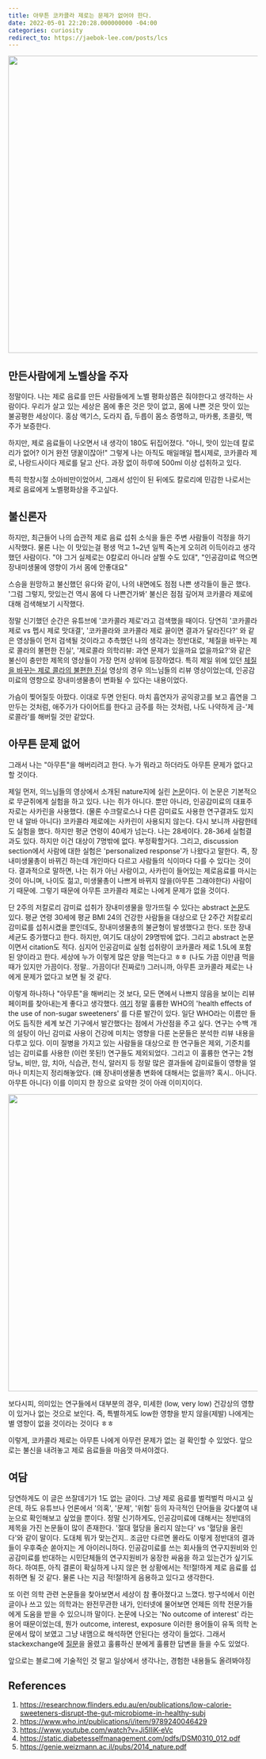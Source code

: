```yaml
---
title: 아무튼 코카콜라 제로는 문제가 없어야 한다.
date: 2022-05-01 22:20:28.000000000 -04:00
categories: curiosity
redirect_to: https://jaebok-lee.com/posts/lcs
---
```


<script type="text/x-mathjax-config">
MathJax.Hub.Config({
    displayAlign: "left"
});
</script>

<img src="https://img.hankyung.com/photo/202202/AKR20220224032400003_01_i_P4.jpg" width="600">

## 만든사람에게 노벨상을 주자 ##

정말이다.
나는 제로 음료를 만든 사람들에게 노벨 평화상쯤은 줘야한다고 생각하는 사람이다.
우리가 살고 있는 세상은 몸에 좋은 것은 맛이 없고, 몸에 나쁜 것은 맛이 있는 불공평한 세상이다.
홍삼 액기스, 도라지 즙, 두릅이 몸소 증명하고, 마카롱, 초콜릿, 맥주가 보증한다.

하지만, 제로 음료들이 나오면서 내 생각이 180도 뒤집어졌다.
"아니, 맛이 있는데 칼로리가 없어? 이거 완전 댕꿀이잖아!"
그렇게 나는 아직도 매일매일 펩시제로, 코카콜라 제로, 나랑드사이다 제로를 달고 산다.
과장 없이 하루에 500ml 이상 섭취하고 있다.

특히 학창시절 소아비만이었어서, 그래서 성인이 된 뒤에도 칼로리에 민감한 나로서는 제로 음료에게 노벨평화상을 주고싶다.

## 불신론자 ##

하지만, 최근들어 나의 습관적 제로 음료 섭취 소식을 들은 주변 사람들이 걱정을 하기 시작했다.
물론 나는 이 맛있는걸 평생 먹고 1~2년 일찍 죽는게 오히려 이득이라고 생각했던 사람이다.
"야 그거 실제로는 0칼로리 아니라 살찔 수도 있대",
"인공감미료 먹으면 장내미생물에 영향이 가서 몸에 안좋대요"

스승을 원망하고 불신했던 유다와 같이, 나의 내면에도 점점 나쁜 생각들이 들곤 했다.
'그럼 그렇지, 맛있는건 역시 몸에 다 나쁜건가봐'
불신은 점점 깊어져 코카콜라 제로에 대해 검색해보기 시작했다.

정말 신기했던 순간은 유튜브에 '코카콜라 제로'라고 검색했을 때이다.
당연히 '코카콜라 제로 vs 펩시 제로 맛대결', '코카콜라와 코카콜라 제로 끓이면 결과가 달라진다?' 와 같은 영상들이 먼저 검색될 것이라고 추측했던 나의 생각과는 정반대로,
'체질을 바꾸는 제로 콜라의 불편한 진실', '제로콜라 의학리뷰: 과연 문제가 있을까요 없을까요?'와 같은 불신이 충만한 제목의 영상들이 가장 먼저 상위에 등장하였다.
특히 제일 위에 있던 [체질을 바꾸는 제로 콜라의 불편한 진실](https://www.youtube.com/watch?v=Ji5lIiK-eVc) 영상의 경우 의느님들의 리뷰 영상이었는데,
인공감미료의 영향으로 장내미생물총이 변화될 수 있다는 내용이었다.

가슴이 찢어질듯 아팠다.
이대로 두면 안된다.
마치 흡연자가 공익광고를 보고 흡연을 그만두는 것처럼,
애주가가 다이어트를 한다고 금주를 하는 것처럼,
나도 나약하게 금-'제로콜라'를 해버릴 것만 같았다.

## 아무튼 문제 없어 ##

그래서 나는 "아무튼"을 해버리려고 한다.
누가 뭐라고 하더라도 아무튼 문제가 없다고 할 것이다.

제일 먼저, 의느님들의 영상에서 소개된 nature지에 실린 [논문](https://genie.weizmann.ac.il/pubs/2014_nature.pdf)이다.
이 논문은 기본적으로 무균쥐에게 실험을 하고 있다.
나는 쥐가 아니다.
뿐만 아니라, 인공감미료의 대표주자로는 사카린을 사용했다.
(물론 수크랄로스나 다른 감미료도 사용한 연구결과도 있지만 내 알바 아니다)
코카콜라 제로에는 사카린이 사용되지 않는다.
다시 보니까 사람한테도 실험을 했다.
하지만 평균 연령이 40세가 넘는다.
나는 28세이다.
28-36세 실험결과도 있다.
하지만 이건 대상이 7명밖에 없다.
부정확할거다.
그리고, discussion section에서 사람에 대한 실험은 'personalized response'가 나왔다고 말한다.
즉, 장내미생물총이 바뀌긴 하는데 개인마다 다르고 사람들의 식이마다 다를 수 있다는 것이다.
결과적으로 말하면, 나는 쥐가 아닌 사람이고, 사카린이 들어있는 제로음료를 마시는 것이 아니며, 나이도 젊고, 미생물총이 나쁘게 바뀌지 않을(아무튼 그래야한다) 사람이기 때문에.
그렇기 때문에 아무튼 코카콜라 제로는 나에게 문제가 없을 것이다.

단 2주의 저칼로리 감미료 섭취가 장내미생물을 망가뜨릴 수 있다는 abstract [논문](https://researchnow.flinders.edu.au/en/publications/low-calorie-sweeteners-disrupt-the-gut-microbiome-in-healthy-subj)도 있다.
평균 연령 30세에 평균 BMI 24의 건강한 사람들을 대상으로 단 2주간 저칼로리 감미료를 섭취시켰을 뿐인데도, 장내미생물총의 불균형이 발생했다고 한다.
또한 장내 세균도 증가했다고 한다.
하지만, 여기도 대상이 29명밖에 없다.
그리고 abstract 논문이면서 citation도 적다.
심지어 인공감미료 실험 섭취량이 코카콜라 제로 1.5L에 포함된 양이라고 한다.
세상에 누가 이렇게 많은 양을 먹는다고 ㅎㅎ (나도 가끔 이만큼 먹을 때가 있지만 가끔이다. 정말.. 가끔이다! 진짜로!)
그러니까, 아무튼 코카콜라 제로는 나에게 문제가 없다고 보면 될 것 같다.

이렇게 하나하나 "아무튼"을 해버리는 것 보다, 모든 면에서 나쁘지 않음을 보이는 리뷰페이퍼를 찾아내는게 좋다고 생각했다.
[여기](https://www.who.int/publications/i/item/9789240046429) 정말 훌륭한 WHO의 'health effects of the use of non-sugar sweeteners' 를 다룬 발간이 있다.
일단 WHO라는 이름만 들어도 듬직한 세계 보건 기구에서 발간했다는 점에서 가산점을 주고 싶다.
연구는 수백 개의 설탕이 아닌 감미료 사용이 건강에 미치는 영향을 다룬 논문들은 분석한 리뷰 내용을 다루고 있다.
이미 질병을 가지고 있는 사람들을 대상으로 한 연구들은 제외, 기준치를 넘는 감미료를 사용한 (이런 못된!) 연구들도 제외되었다.
그리고 이 훌륭한 연구는 2형 당뇨, 비만, 암, 치아, 식습관, 천식, 알러지 등 정말 많은 결과들에 감미료들이 영향을 얼마나 미치는지 정리해놓았다.
(왜 장내미생물총 변화에 대해서는 없을까? 혹시.. 아니다. 아무튼 아니다)
이를 이미지 한 장으로 요약한 것이 아래 이미지이다.

<img src="https://imgur.com/Y8YS9Xz.png" width="600">

보다시피, 의미있는 연구들에서 대부분의 경우, 미세한 (low, very low) 건강상의 영향이 있거나 없는 것으로 보인다.
즉, 특별하게도 low한 영향을 받지 않을(제발) 나에게는 별 영향이 없을 것이라는 것이다 ㅎㅎ

이렇게, 코카콜라 제로는 아무튼 나에게 아무런 문제가 없는 걸 확인할 수 있었다.
앞으로는 불신을 내려놓고 제로 음료들을 마음껏 마셔야겠다.

## 여담 ##

당연하게도 이 글은 쓰잘데기가 1도 없는 글이다.
그냥 제로 음료를 벌컥벌컥 마시고 싶은데, 하도 유튜브나 언론에서 '의혹', '문제', '위험' 등의 자극적인 단어들을 갖다붙여 내 눈으로 확인해보고 싶었을 뿐이다.
정말 신기하게도, 인공감미료에 대해서는 정반대의 제목을 가진 논문들이 많이 존재한다.
'절대 혈당을 올리지 않는다' vs '혈당을 올린다'와 같이 말이다.
도대체 뭐가 맞는건지.. 조금만 다르면 몰라도 이렇게 정반대의 결과들이 우후죽순 쏟아지는 게 아이러니하다.
인공감미료를 쓰는 회사들의 연구지원비와 인공감미료를 반대하는 시민단체들의 연구지원비가 웅장한 싸움을 하고 있는건가 싶기도 하다.
하여튼, 아직 결론이 확실하게 나지 않은 현 상황에서는 적!절!하게 제로 음료를 섭취하면 될 것 같다.
물론 나는 지금 적!절!하게 음용하고 있다고 생각한다.

또 이런 의학 관련 논문들을 찾아보면서 세상이 참 좋아졌다고 느꼈다.
방구석에서 이런 글이나 쓰고 있는 의학과는 완전무관한 내가, 인터넷에 물어보면 언제든 의학 전문가들에게 도움을 받을 수 있으니까 말이다.
논문에 나오는 'No outcome of interest' 라는 용어 때문이었는데,
뭔가 outcome, interest, exposure 이러한 용어들이 유독 의학 논문에서 많이 보였고 그냥 내맴으로 해석하면 안된다는 생각이 들었다.
그래서 stackexchange에 [질문](https://medicalsciences.stackexchange.com/questions/31190/what-does-no-outcome-of-interest-mean)을 올렸고 훌륭하신 분에게 훌륭한 답변을 들을 수도 있었다.

앞으로는 블로그에 기술적인 것 말고 일상에서 생각나는, 경험한 내용들도 올려봐야징

## References ##

1. https://researchnow.flinders.edu.au/en/publications/low-calorie-sweeteners-disrupt-the-gut-microbiome-in-healthy-subj
2. https://www.who.int/publications/i/item/9789240046429
3. https://www.youtube.com/watch?v=Ji5lIiK-eVc
4. https://static.diabetesselfmanagement.com/pdfs/DSM0310_012.pdf
5. https://genie.weizmann.ac.il/pubs/2014_nature.pdf
